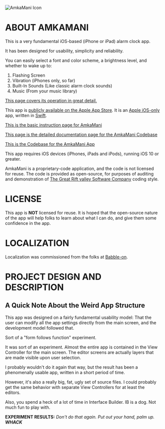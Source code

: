 ![AmkaMani Icon](https://riftvalleysoftware.com/AmkaMani-Docs/icon.png)

ABOUT AMKAMANI
=
This is a very fundamental iOS-based (iPhone or iPad) alarm clock app.

It has been designed for usability, simplicity and reliability.

You can easily select a font and color scheme, a brightness level, and whether to wake up to:

1) Flashing Screen
2) Vibration (iPhones only, so far)
3) Built-In Sounds (Like classic alarm clock sounds)
4) Music (From your music library)

[This page covers its operation in great detail.](https://riftvalleysoftware.com/work/ios-apps/amkamani/)

This app is [publicly available on the Apple App Store](https://itunes.apple.com/us/app/amkamani/id1448933103). It is an [Apple iOS-only](https://www.apple.com/ios) app, written in [Swift](https://www.apple.com/swift/).

[This is the basic instruction page for AmkaMani](https://riftvalleysoftware.com/work/ios-apps/amkamani/)

[This page is the detailed documentation page for the AmkaMani Codebase](https://riftvalleysoftware.com/AmkaMani-Docs/)

[This is the Codebase for the AmkaMani App](https://github.com/RiftValleySoftware/amkamani)

This app requires iOS devices (iPhones, iPads and iPods), running iOS 10 or greater.

AmkaMani is a proprietary-code application, and the code is not licensed for reuse. The code is provided as open-source, for purposes of auditing and demonstration of [The Great Rift valley Software Company](https://riftvalleysoftware.com) coding style.

LICENSE
=
This app is **NOT** licensed for reuse. It is hoped that the open-source nature of the app will help folks to learn about what I can do, and give them some confidence in the app.

LOCALIZATION
=
Localization was commissioned from the folks at [Babble-on](https://www.ibabbleon.com).

PROJECT DESIGN AND DESCRIPTION
=

A Quick Note About the Weird App Structure
-
This app was designed on a fairly fundamental usability model: That the user can modify all the app settings directly from the main screen, and the development model followed that.

Sort of a "form follows function" experiment.

It was sort of an experiment. Almost the entire app is contained in the View Controller for the main screen. The editor screens are actually layers that are made visible upon user selection.

I probably wouldn't do it again that way, but the result has been a phenomenally usable app, written in a short period of time.

However, it's also a really big, fat, ugly set of source files. I could probably get the same behavior with separate View Controllers for at least the editors.

Also, you spend a heck of a lot of time in Interface Builder. IB is a dog. Not much fun to play with.

**EXPERIMENT RESULTS:** *Don't do that again. Put out your hand, palm up. **WHACK***
